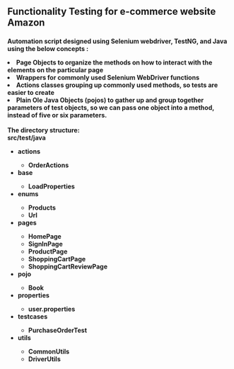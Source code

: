 <h2><b><p>Functionality Testing for e-commerce website Amazon </p><b></h2>
<p>Automation script designed using Selenium webdriver, TestNG, and Java using the below concepts : </p>
<li>Page Objects to organize the methods on how to interact with the elements on the particular page</li>
<li>Wrappers for commonly used Selenium WebDriver functions</li>
<li>Actions classes grouping up commonly used methods, so tests are easier to create</li>
<li>Plain Ole Java Objects (pojos) to gather up and group together parameters of test objects, so we can pass one object into a method, instead of five or six parameters.</li><br/>
The directory structure:
<br />
<b>src/test/java</b><br />
<ul>
<li>actions</li>
<ul>
<li>OrderActions</li>
</ul>
<li>base</li>
<ul>
<li>LoadProperties</li>
</ul>
<li>enums</li>
<ul>
<li>Products</li>
<li>Url</li>
</ul>
<li>pages</li>
<ul>
<li>HomePage</li>
<li>SignInPage</li>
<li>ProductPage</li>
<li>ShoppingCartPage</li>
<li>ShoppingCartReviewPage</li>
</ul>
<li>pojo</li>
<ul>
<li>Book</a></li>
</ul>
<li>properties</li>
<ul>
<li>user.properties</li>
</ul>
<li>testcases</li>
<ul>
<li>PurchaseOrderTest</li>
</ul>
<li>utils</li>
<ul>
<li>CommonUtils</li>
<li>DriverUtils</li>
</ul>
</ul>
